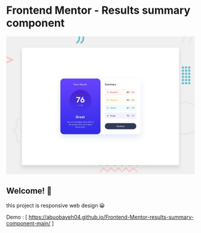 # Frontend Mentor - Results summary component

![Design preview for the Results summary component coding challenge](./design/desktop-preview.jpg)

## Welcome! 👋

this project is responsive web design 😀

Demo : [ https://abuobayeh04.github.io/Frontend-Mentor-results-summary-component-main/ ]
